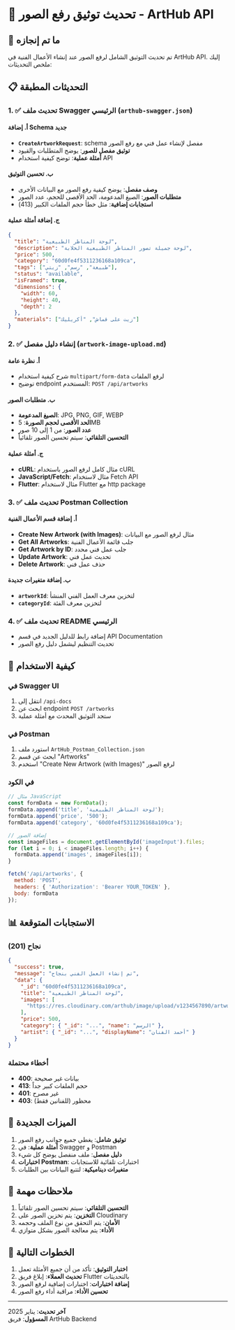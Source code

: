 # 📸 تحديث توثيق رفع الصور - ArtHub API

## 🎯 ما تم إنجازه

تم تحديث التوثيق الشامل لرفع الصور عند إنشاء الأعمال الفنية في ArtHub API. إليك ملخص التحديثات:

## 📋 التحديثات المطبقة

### 1. ✅ تحديث ملف Swagger الرئيسي (`arthub-swagger.json`)

#### أ. إضافة Schema جديد
- **`CreateArtworkRequest`**: schema مفصل لإنشاء عمل فني مع رفع الصور
- **توثيق مفصل للصور**: يوضح المتطلبات والقيود
- **أمثلة عملية**: توضح كيفية استخدام API

#### ب. تحسين التوثيق
- **وصف مفصل**: يوضح كيفية رفع الصور مع البيانات الأخرى
- **متطلبات الصور**: الصيغ المدعومة، الحد الأقصى للحجم، عدد الصور
- **استجابات إضافية**: مثل خطأ حجم الملفات الكبير (413)

#### ج. إضافة أمثلة عملية
```json
{
  "title": "لوحة المناظر الطبيعية",
  "description": "لوحة جميلة تصور المناظر الطبيعية الخلابة",
  "price": 500,
  "category": "60d0fe4f5311236168a109ca",
  "tags": ["طبيعة", "رسم", "زيتي"],
  "status": "available",
  "isFramed": true,
  "dimensions": {
    "width": 60,
    "height": 40,
    "depth": 2
  },
  "materials": ["زيت على قماش", "أكريليك"]
}
```

### 2. ✅ إنشاء دليل مفصل (`artwork-image-upload.md`)

#### أ. نظرة عامة
- شرح كيفية استخدام `multipart/form-data` لرفع الملفات
- توضيح endpoint المستخدم: `POST /api/artworks`

#### ب. متطلبات الصور
- **الصيغ المدعومة**: JPG, PNG, GIF, WEBP
- **الحد الأقصى لحجم الصورة**: 5MB
- **عدد الصور**: من 1 إلى 10 صور
- **التحسين التلقائي**: سيتم تحسين الصور تلقائياً

#### ج. أمثلة عملية
- **cURL**: مثال كامل لرفع الصور باستخدام cURL
- **JavaScript/Fetch**: مثال لاستخدام Fetch API
- **Flutter**: مثال لاستخدام Flutter مع http package

### 3. ✅ تحديث ملف Postman Collection

#### أ. إضافة قسم الأعمال الفنية
- **Create New Artwork (with Images)**: مثال لرفع الصور مع البيانات
- **Get All Artworks**: جلب قائمة الأعمال الفنية
- **Get Artwork by ID**: جلب عمل فني محدد
- **Update Artwork**: تحديث عمل فني
- **Delete Artwork**: حذف عمل فني

#### ب. إضافة متغيرات جديدة
- **`artworkId`**: لتخزين معرف العمل الفني المنشأ
- **`categoryId`**: لتخزين معرف الفئة

### 4. ✅ تحديث ملف README الرئيسي

- إضافة رابط للدليل الجديد في قسم API Documentation
- تحديث التنظيم ليشمل دليل رفع الصور

## 🔧 كيفية الاستخدام

### في Swagger UI
1. انتقل إلى `/api-docs`
2. ابحث عن endpoint `POST /artworks`
3. ستجد التوثيق المحدث مع أمثلة عملية

### في Postman
1. استورد ملف `ArtHub_Postman_Collection.json`
2. ابحث عن قسم "Artworks"
3. استخدم "Create New Artwork (with Images)" لرفع الصور

### في الكود
```javascript
// مثال JavaScript
const formData = new FormData();
formData.append('title', 'لوحة المناظر الطبيعية');
formData.append('price', '500');
formData.append('category', '60d0fe4f5311236168a109ca');

// إضافة الصور
const imageFiles = document.getElementById('imageInput').files;
for (let i = 0; i < imageFiles.length; i++) {
  formData.append('images', imageFiles[i]);
}

fetch('/api/artworks', {
  method: 'POST',
  headers: { 'Authorization': 'Bearer YOUR_TOKEN' },
  body: formData
});
```

## 📊 الاستجابات المتوقعة

### نجاح (201)
```json
{
  "success": true,
  "message": "تم إنشاء العمل الفني بنجاح",
  "data": {
    "_id": "60d0fe4f5311236168a109ca",
    "title": "لوحة المناظر الطبيعية",
    "images": [
      "https://res.cloudinary.com/arthub/image/upload/v1234567890/artwork1.jpg"
    ],
    "price": 500,
    "category": { "_id": "...", "name": "الرسم" },
    "artist": { "_id": "...", "displayName": "أحمد الفنان" }
  }
}
```

### أخطاء محتملة
- **400**: بيانات غير صحيحة
- **413**: حجم الملفات كبير جداً
- **401**: غير مصرح
- **403**: محظور (للفنانين فقط)

## 🚀 الميزات الجديدة

1. **توثيق شامل**: يغطي جميع جوانب رفع الصور
2. **أمثلة عملية**: في Swagger و Postman
3. **دليل مفصل**: ملف منفصل يوضح كل شيء
4. **اختبارات Postman**: اختبارات تلقائية للاستجابات
5. **متغيرات ديناميكية**: لتتبع البيانات بين الطلبات

## 📝 ملاحظات مهمة

1. **التحسين التلقائي**: سيتم تحسين الصور تلقائياً
2. **التخزين**: يتم تخزين الصور على Cloudinary
3. **الأمان**: يتم التحقق من نوع الملف وحجمه
4. **الأداء**: يتم معالجة الصور بشكل متوازي

## 🔄 الخطوات التالية

1. **اختبار التوثيق**: تأكد من أن جميع الأمثلة تعمل
2. **تحديث العملاء**: إبلاغ فريق Flutter بالتحديثات
3. **إضافة اختبارات**: اختبارات إضافية لرفع الصور
4. **تحسين الأداء**: مراقبة أداء رفع الصور

---

**آخر تحديث**: يناير 2025  
**المسؤول**: فريق ArtHub Backend 